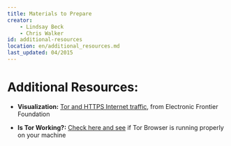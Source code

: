 ```yaml
---
title: Materials to Prepare
creator:
    - Lindsay Beck
    - Chris Walker
id: additional-resources
location: en/additional_resources.md
last_updated: 04/2015
---
```


Additional Resources:
=====================

-   **Visualization:** [Tor and HTTPS Internet traffic](https://www.eff.org/pages/tor-and-https), from Electronic Frontier Foundation

-   **Is Tor Working?:** [Check here and see](https://check.torproject.org/) if Tor Browser is running properly on your machine
